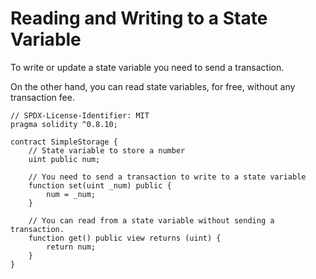 # Reading and Writing to a State Variable  
To write or update a state variable you need to send a transaction.  

On the other hand, you can read state variables, for free, without any transaction fee.  

```
// SPDX-License-Identifier: MIT
pragma solidity ^0.8.10;

contract SimpleStorage {
	// State variable to store a number
	uint public num;

	// You need to send a transaction to write to a state variable
	function set(uint _num) public {
		num = _num;
	}

	// You can read from a state variable without sending a transaction.
	function get() public view returns (uint) {
		return num;
	}
}
```